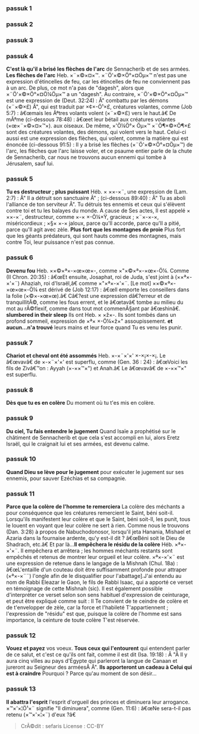 
### passuk 1

### passuk 2

### passuk 3

### passuk 4
<b>C'est là qu'il a brisé les flèches de l'arc</b> de Sennacherib et de ses armées.
<b>Les flèches de l'arc</b> Heb. ×¨×©×¤×™. ×¨Ö'×©×Ö°×¤Öµ×™ n'est pas une expression d'étincelles de feu, car les étincelles de feu ne conviennent pas à un arc. De plus, ce mot n'a pas de "dagesh", alors que ×¨Ö'×©×Ö°×¤Ö¼Öµ×™ a un "dagesh". Au contraire, ×¨Ö'×©×Ö°×¤Öµ×™ est une expression de (Deut. 32:24) : Â" combattu par les démons (×¨×©×£) Â", qui est traduit par ×¢×-Ö¹×£, créatures volantes, comme (Job 5:7) : â€œmais les Ãªtres volants volent (×¨×©×£) vers le haut.â€ De mÃªme (ci-dessous 78:48) : â€œet leur bétail aux créatures volantes (×œ×¨×©×¤×™×). aux oiseaux. De même, ×'Ö¼Ö°× Öµ×™ ×¨Ö¶×©×Ö¶×£ sont des créatures volantes, des démons, qui volent vers le haut. Celui-ci aussi est une expression des flèches, qui volent, comme la matière qui est énoncée (ci-dessous 91:5) : Il y a brisé les flèches (×¨Ö'×©×Ö°×¤Öµ×™) de l'arc, les flèches que l'arc laisse voler, et ce psaume entier parle de la chute de Sennacherib, car nous ne trouvons aucun ennemi qui tombe à Jérusalem, sauf lui.

### passuk 5
<b>Tu es destructeur ; plus puissant</b> Héb. × ××-×¨, une expression de (Lam. 2:7) : Â" Il a détruit son sanctuaire Â" ; (ci-dessous 89:40) : Â" Tu as aboli l'alliance de ton serviteur Â". Tu détruis tes ennemis et ceux qui s'élèvent contre toi et tu les balayes du monde. A cause de Ses actes, Il est appelé × ××-×¨, destructeur, comme ×-× ×-Ö¼×Ÿ, gracieux ; ×¨×-×-×, miséricordieux ; ×§× ×-× jaloux, parce qu'Il accorde, parce qu'Il a pitié, parce qu'Il agit avec zèle.
<b>Plus fort que les montagnes de proie</b> Plus fort que les géants prédateurs, qui sont hauts comme des montagnes, mais contre Toi, leur puissance n'est pas connue.

### passuk 6
<b>Devenu fou</b> Heb. ××©×ª×-×œ×œ×-, comme ×"×©×ª×-×œ×-Ö¼. Comme (II Chron. 20:35) : â€œEt ensuite, Josaphat, roi de Juda, s'est joint à (××ª×-×'×¨) Ahaziah, roi d'Israël,â€ comme ×"×ª×-×'×¨. [Le mot] ××©×ª×-×œ×œ×-Ö¼ est dérivé de (Job 12:17) : â€œIl emporte les conseillers dans la folie (×©×-×œ×œ).â€ Câ€?est une expression dâ€?erreur et de tranquillitÃ©, comme les fous errent, et le â€œtavâ€ tombe au milieu du mot au rÃ©flexif, comme dans tout mot commenÃ§ant par â€œshinâ€.
<b>slumbered in their sleep</b> Ils ont Heb. × ×ž×-. Ils sont tombés dans un profond sommeil, expression de ×ª× ×-Ö¼×ž×" assoupissement.
<b>et aucun...n'a trouvé</b> leurs mains et leur force quand Tu es venu les punir.

### passuk 7
<b>Chariot et cheval ont été assommés</b> Heb. ×-×¨×'×' ×-×¡×-×¡. Le â€œvavâ€ de ×-×¨×'×' est superflu, comme (Gen. 36 : 24) : â€œVoici les fils de Zivâ€™on : Ayyah (×-××™×") et Anah.â€ Le â€œvavâ€ de ×-××™×" est superflu.

### passuk 8
<b>Dès que tu es en colère</b> Du moment où tu t'es mis en colère.

### passuk 9
<b>Du ciel, Tu fais entendre le jugement</b> Quand Isaïe a prophétisé sur le châtiment de Sennacherib et que cela s'est accompli en lui, alors Eretz Israël, qui le craignait lui et ses armées, est devenu calme.

### passuk 10
<b>Quand Dieu se lève pour le jugement</b> pour exécuter le jugement sur ses ennemis, pour sauver Ezéchias et sa compagnie.

### passuk 11
<b>Parce que la colère de l'homme te remerciera</b> La colère des méchants a pour conséquence que les créatures remercient le Saint, béni soit-il. Lorsqu'ils manifestent leur colère et que le Saint, béni soit-Il, les punit, tous le louent en voyant que leur colère ne sert à rien. Comme nous le trouvons (Dan. 3:28) à propos de Nabuchodonosor, lorsqu'il jeta Hanania, Mishael et Azaria dans la fournaise ardente, qu'y est-il dit ? â€œBéni soit le Dieu de Shadrach, etc.â€ Et par là...<b>Il empêchera le résidu de la colère</b> Héb. ×ª×-×'×¨. Il empêchera et arrêtera ; les hommes méchants restants sont empêchés et retenus de montrer leur orgueil et leur colère. ×ª×-×'×¨ est une expression de retenue dans le langage de la Mishnah (Chul. 18a) : â€œL'entaille d'un couteau doit être suffisamment profonde pour attraper (×ª×-×¨¨) l'ongle afin de le disqualifier pour l'abattage].J'ai entendu au nom de Rabbi Eleazar le Gaon, le fils de Rabbi Isaac, qui a apporté ce verset en témoignage de cette Mishnah (sic). Il est également possible d'interpréter ce verset selon son sens habituel d'expression de ceinturage, et peut être expliqué comme suit : Il Te convient de te ceindre de colère et de t'envelopper de zèle, car la force et l'habileté T'appartiennent ; l'expression de "résidu" est que, puisque la colère de l'homme est sans importance, la ceinture de toute colère T'est réservée.

### passuk 12
<b>Vouez et payez</b> vos voeux.
<b>Tous ceux qui l'entourent</b> qui entendent parler de ce salut, et c'est ce qu'ils ont fait, comme il est dit (Isa. 19:18) : Â "Â Il y aura cinq villes au pays d'Égypte qui parleront la langue de Canaan et jureront au Seigneur des arméesÂ Â".
<b>Ils apporteront un cadeau à Celui qui est à craindre</b> Pourquoi ? Parce qu'au moment de son désir...

### passuk 13
<b>Il abattra l'esprit</b> l'esprit d'orgueil des princes et diminuera leur arrogance. ×™×'×¦Ö¹×¨ signifie "Il diminuera", comme (Gen. 11:6) : â€œNe sera-t-il pas retenu (×™×'×¦×¨) d'eux ?â€

>CrÃ©dit : sefaris
>License : CC-BY